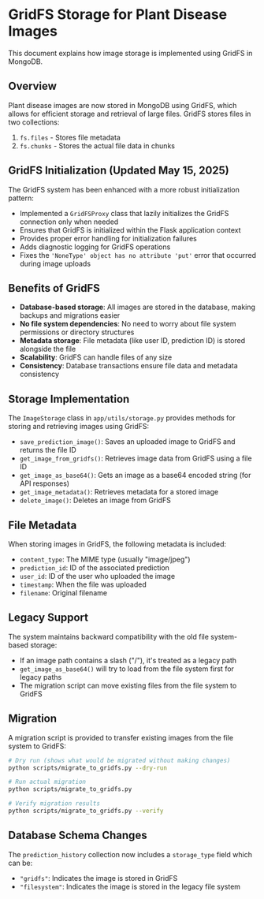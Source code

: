 # GridFS Storage for Plant Disease Images

This document explains how image storage is implemented using GridFS in MongoDB.

## Overview

Plant disease images are now stored in MongoDB using GridFS, which allows for efficient storage and retrieval of large files. GridFS stores files in two collections:

1. `fs.files` - Stores file metadata
2. `fs.chunks` - Stores the actual file data in chunks

## GridFS Initialization (Updated May 15, 2025)

The GridFS system has been enhanced with a more robust initialization pattern:

- Implemented a `GridFSProxy` class that lazily initializes the GridFS connection only when needed
- Ensures that GridFS is initialized within the Flask application context
- Provides proper error handling for initialization failures
- Adds diagnostic logging for GridFS operations
- Fixes the `'NoneType' object has no attribute 'put'` error that occurred during image uploads

## Benefits of GridFS

- **Database-based storage**: All images are stored in the database, making backups and migrations easier
- **No file system dependencies**: No need to worry about file system permissions or directory structures
- **Metadata storage**: File metadata (like user ID, prediction ID) is stored alongside the file
- **Scalability**: GridFS can handle files of any size
- **Consistency**: Database transactions ensure file data and metadata consistency

## Storage Implementation

The `ImageStorage` class in `app/utils/storage.py` provides methods for storing and retrieving images using GridFS:

- `save_prediction_image()`: Saves an uploaded image to GridFS and returns the file ID
- `get_image_from_gridfs()`: Retrieves image data from GridFS using a file ID
- `get_image_as_base64()`: Gets an image as a base64 encoded string (for API responses)
- `get_image_metadata()`: Retrieves metadata for a stored image
- `delete_image()`: Deletes an image from GridFS

## File Metadata

When storing images in GridFS, the following metadata is included:

- `content_type`: The MIME type (usually "image/jpeg")
- `prediction_id`: ID of the associated prediction
- `user_id`: ID of the user who uploaded the image
- `timestamp`: When the file was uploaded
- `filename`: Original filename

## Legacy Support

The system maintains backward compatibility with the old file system-based storage:

- If an image path contains a slash ("/"), it's treated as a legacy path
- `get_image_as_base64()` will try to load from the file system first for legacy paths
- The migration script can move existing files from the file system to GridFS

## Migration

A migration script is provided to transfer existing images from the file system to GridFS:

```bash
# Dry run (shows what would be migrated without making changes)
python scripts/migrate_to_gridfs.py --dry-run

# Run actual migration
python scripts/migrate_to_gridfs.py

# Verify migration results
python scripts/migrate_to_gridfs.py --verify
```

## Database Schema Changes

The `prediction_history` collection now includes a `storage_type` field which can be:

- `"gridfs"`: Indicates the image is stored in GridFS
- `"filesystem"`: Indicates the image is stored in the legacy file system
